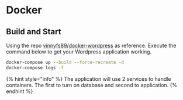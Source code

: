 # Docker

## Build and Start

Using the repo [vinnyfs89/docker-wordpress](https://github.com/vinnyfs89/docker-wordpress) as reference. Execute the command below to get your Wordpress application working.

```bash
docker-compose up --build --force-recreate -d
docker-compose logs -f
```

{% hint style="info" %}
The application will use 2 services to handle containers. The first to turn on database and second to application.
{% endhint %}



